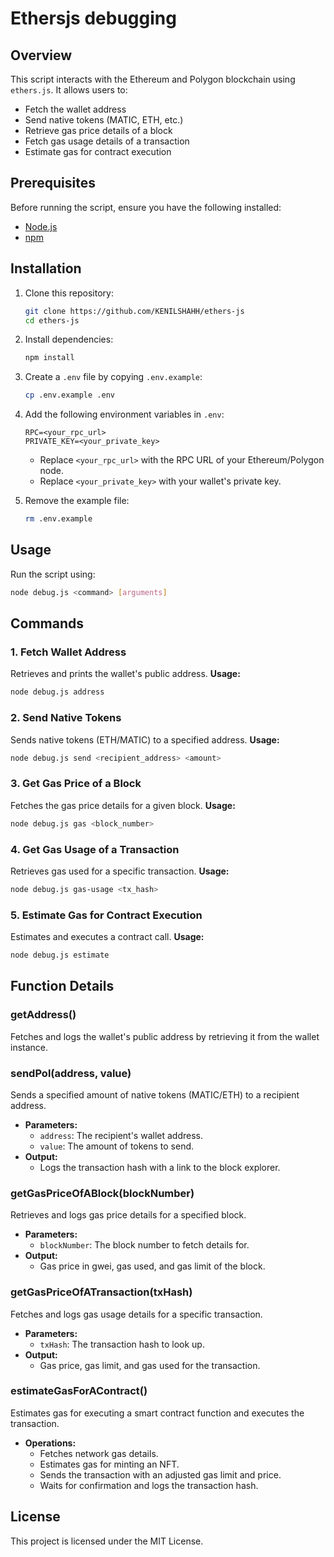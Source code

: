 # Ethersjs debugging 

## Overview
This script interacts with the Ethereum and Polygon blockchain using `ethers.js`. It allows users to:
- Fetch the wallet address
- Send native tokens (MATIC, ETH, etc.)
- Retrieve gas price details of a block
- Fetch gas usage details of a transaction
- Estimate gas for contract execution

## Prerequisites
Before running the script, ensure you have the following installed:
- [Node.js](https://nodejs.org/)
- [npm](https://www.npmjs.com/)

## Installation
1. Clone this repository:
   ```sh
   git clone https://github.com/KENILSHAHH/ethers-js
   cd ethers-js
   ```
2. Install dependencies:
   ```sh
   npm install
   ```
3. Create a `.env` file by copying `.env.example`:
   ```sh
   cp .env.example .env
   ```
4. Add the following environment variables in `.env`:
   ```env
   RPC=<your_rpc_url>
   PRIVATE_KEY=<your_private_key>
   ```
   - Replace `<your_rpc_url>` with the RPC URL of your Ethereum/Polygon node.
   - Replace `<your_private_key>` with your wallet's private key.

5. Remove the example file:
   ```sh
   rm .env.example
   ```

## Usage
Run the script using:
```sh
node debug.js <command> [arguments]
```

## Commands
### 1. Fetch Wallet Address
Retrieves and prints the wallet's public address.
**Usage:**
```sh
node debug.js address
```

### 2. Send Native Tokens
Sends native tokens (ETH/MATIC) to a specified address.
**Usage:**
```sh
node debug.js send <recipient_address> <amount>
```

### 3. Get Gas Price of a Block
Fetches the gas price details for a given block.
**Usage:**
```sh
node debug.js gas <block_number>
```

### 4. Get Gas Usage of a Transaction
Retrieves gas used for a specific transaction.
**Usage:**
```sh
node debug.js gas-usage <tx_hash>
```

### 5. Estimate Gas for Contract Execution
Estimates and executes a contract call.
**Usage:**
```sh
node debug.js estimate
```

## Function Details
### getAddress()
Fetches and logs the wallet's public address by retrieving it from the wallet instance.

### sendPol(address, value)
Sends a specified amount of native tokens (MATIC/ETH) to a recipient address.
- **Parameters:**
  - `address`: The recipient's wallet address.
  - `value`: The amount of tokens to send.
- **Output:**
  - Logs the transaction hash with a link to the block explorer.

### getGasPriceOfABlock(blockNumber)
Retrieves and logs gas price details for a specified block.
- **Parameters:**
  - `blockNumber`: The block number to fetch details for.
- **Output:**
  - Gas price in gwei, gas used, and gas limit of the block.

### getGasPriceOfATransaction(txHash)
Fetches and logs gas usage details for a specific transaction.
- **Parameters:**
  - `txHash`: The transaction hash to look up.
- **Output:**
  - Gas price, gas limit, and gas used for the transaction.

### estimateGasForAContract()
Estimates gas for executing a smart contract function and executes the transaction.
- **Operations:**
  - Fetches network gas details.
  - Estimates gas for minting an NFT.
  - Sends the transaction with an adjusted gas limit and price.
  - Waits for confirmation and logs the transaction hash.

## License
This project is licensed under the MIT License.

